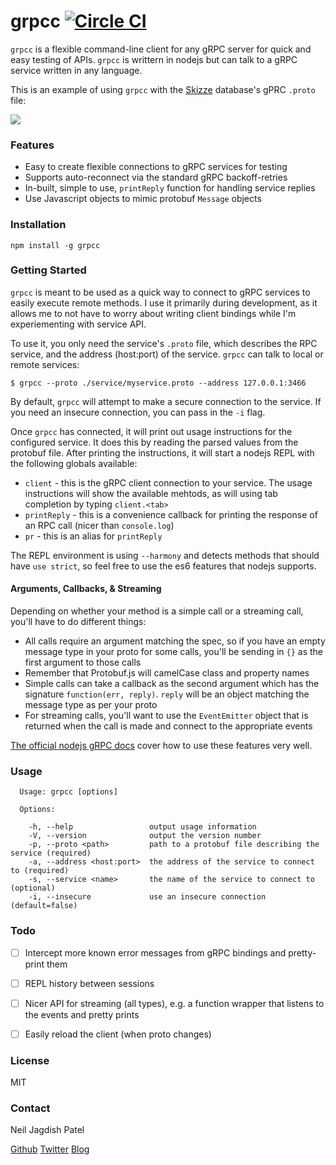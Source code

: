 # grpcc [![Circle CI](https://circleci.com/gh/njpatel/grpcc.svg?style=svg)](https://circleci.com/gh/njpatel/grpcc)

`grpcc` is a flexible command-line client for any gRPC server for quick and easy testing of APIs. `grpcc` is writtern in nodejs but can talk to a gRPC service written in any language.

This is an example of using `grpcc` with the [Skizze](https://github.com/skizzehq/skizze) database's gPRC `.proto` file:

![](https://njp.io/content/images/2016/02/Screenshot-2016-02-09-19-22-40.png)


### Features
 * Easy to create flexible connections to gRPC services for testing
 * Supports auto-reconnect via the standard gRPC backoff-retries
 * In-built, simple to use, `printReply` function for handling service replies
 * Use Javascript objects to mimic protobuf `Message` objects
 

### Installation

`npm install -g grpcc`
 
 
### Getting Started

`grpcc` is meant to be used as a quick way to connect to gRPC services to easily execute remote methods. I use it primarily during development, as it allows me to not have to worry about writing client bindings while I'm experiementing with service API.

To use it, you only need the service's `.proto` file, which describes the RPC service, and the address (host:port) of the service. `grpcc` can talk to local or remote services:

```
$ grpcc --proto ./service/myservice.proto --address 127.0.0.1:3466
```

By default, `grpcc` will attempt to make a secure connection to the service. If you need an insecure connection, you can pass in the `-i` flag.

Once `grpcc` has connected, it will print out usage instructions for the configured service. It does this by reading the parsed values from the protobuf file. After printing the instructions, it will start a nodejs REPL with the following globals available:

 * `client` - this is the gRPC client connection to your service. The usage instructions will show the available mehtods, as will using tab completion by typing `client.<tab>`
 * `printReply` - this is a convenience callback for printing the response of an RPC call (nicer than `console.log`)
 * `pr` - this is an alias for `printReply`

The REPL environment is using `--harmony` and detects methods that should have `use strict`, so feel free to use the es6 features that nodejs supports.

#### Arguments, Callbacks, & Streaming

Depending on whether your method is a simple call or a streaming call, you'll have to do different things:

 * All calls require an argument matching the spec, so if you have an empty message type in your proto for some calls, you'll be sending in `{}` as the first argument to those calls
 * Remember that Protobuf.js will camelCase class and property names
 * Simple calls can take a callback as the second argument which has the signature `function(err, reply)`. `reply` will be an object matching the message type as per your proto
 * For streaming calls, you'll want to use the `EventEmitter` object that is returned when the call is made and connect to the appropriate events
 
[The official nodejs gRPC docs](http://www.grpc.io/docs/tutorials/basic/node.html) cover how to use these features very well.


### Usage

```
  Usage: grpcc [options]

  Options:

    -h, --help                 output usage information
    -V, --version              output the version number
    -p, --proto <path>         path to a protobuf file describing the service (required)
    -a, --address <host:port>  the address of the service to connect to (required)
    -s, --service <name>       the name of the service to connect to (optional)
    -i, --insecure             use an insecure connection (default=false)

```


### Todo
 - [ ] Intercept more known error messages from gRPC bindings and pretty-print them
 - [ ] REPL history between sessions
 - [ ] Nicer API for streaming (all types), e.g. a function wrapper that listens to the events and pretty prints
 - [ ] Easily reload the client (when proto changes)


### License

MIT
  

### Contact

Neil Jagdish Patel

[Github](https://github.com/njpatel) [Twitter](https://twitter.com/njpatel) [Blog](https://njp.io)
